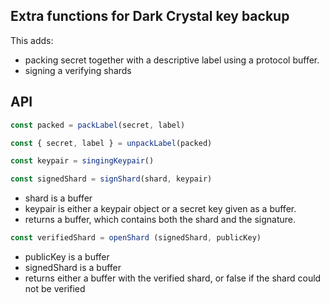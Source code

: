 ## Extra functions for Dark Crystal key backup

This adds:
 - packing secret together with a descriptive label using a protocol buffer.
 - signing a verifying shards

## API

```js
const packed = packLabel(secret, label)
```
```js
const { secret, label } = unpackLabel(packed)
```

```js
const keypair = singingKeypair()
```

```js
const signedShard = signShard(shard, keypair)
```
- shard is a buffer
- keypair is either a keypair object or a secret key given as a buffer.
- returns a buffer, which contains both the shard and the signature.

```js
const verifiedShard = openShard (signedShard, publicKey)
```
- publicKey is a buffer
- signedShard is a buffer
- returns either a buffer with the verified shard, or false if the shard could not be verified
